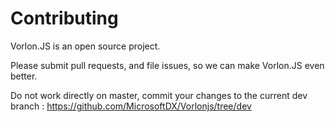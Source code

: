 # Contributing

Vorlon.JS is an open source project.

Please submit pull requests, and file issues, so we can make Vorlon.JS even better.

Do not work directly on master, commit your changes to the current dev branch : <https://github.com/MicrosoftDX/Vorlonjs/tree/dev> 
